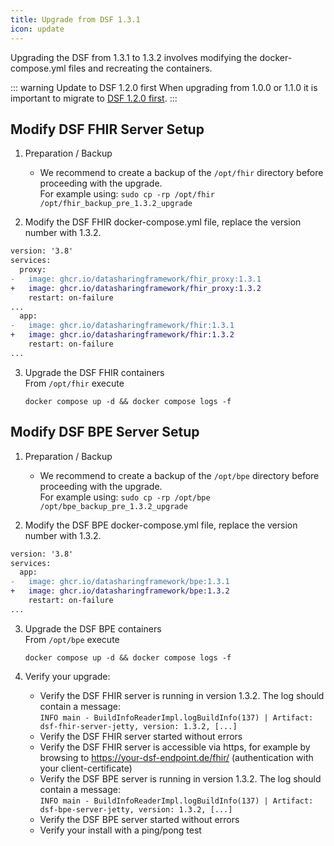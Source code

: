 ```yaml
---
title: Upgrade from DSF 1.3.1
icon: update
---
```


Upgrading the DSF from 1.3.1 to 1.3.2 involves modifying the docker-compose.yml files and recreating the containers.


::: warning Update to DSF 1.2.0 first
When upgrading from 1.0.0 or 1.1.0 it is important to migrate to [DSF 1.2.0 first](../v1.2.0/upgrade-from-1).
:::


## Modify DSF FHIR Server Setup
1. Preparation / Backup
    * We recommend to create a backup of the `/opt/fhir` directory before proceeding with the upgrade.  
    For example using: `sudo cp -rp /opt/fhir /opt/fhir_backup_pre_1.3.2_upgrade`

2. Modify the DSF FHIR docker-compose.yml file, replace the version number with 1.3.2.
```diff
version: '3.8'
services:
  proxy:
-   image: ghcr.io/datasharingframework/fhir_proxy:1.3.1
+   image: ghcr.io/datasharingframework/fhir_proxy:1.3.2
    restart: on-failure
...
  app:
-   image: ghcr.io/datasharingframework/fhir:1.3.1
+   image: ghcr.io/datasharingframework/fhir:1.3.2
    restart: on-failure
...
```

3. Upgrade the DSF FHIR containers  
    From `/opt/fhir` execute  
    ```
    docker compose up -d && docker compose logs -f
    ```

## Modify DSF BPE Server Setup
1. Preparation / Backup
    * We recommend to create a backup of the `/opt/bpe` directory before proceeding with the upgrade.  
    For example using: `sudo cp -rp /opt/bpe /opt/bpe_backup_pre_1.3.2_upgrade`

2. Modify the DSF BPE docker-compose.yml file, replace the version number with 1.3.2.
```diff
version: '3.8'
services:
  app:
-   image: ghcr.io/datasharingframework/bpe:1.3.1
+   image: ghcr.io/datasharingframework/bpe:1.3.2
    restart: on-failure
...
```

3. Upgrade the DSF BPE containers  
    From `/opt/bpe` execute  
    ```
    docker compose up -d && docker compose logs -f
    ```

4. Verify your upgrade:
    * Verify the DSF FHIR server is running in version 1.3.2. The log should contain a message:  
        `INFO main - BuildInfoReaderImpl.logBuildInfo(137) | Artifact: dsf-fhir-server-jetty, version: 1.3.2, [...]`
    * Verify the DSF FHIR server started without errors
    * Verify the DSF FHIR server is accessible via https, for example by browsing to https://your-dsf-endpoint.de/fhir/ (authentication with your client-certificate)
    * Verify the DSF BPE server is running in version 1.3.2. The log should contain a message:  
        `INFO main - BuildInfoReaderImpl.logBuildInfo(137) | Artifact: dsf-bpe-server-jetty, version: 1.3.2, [...]`
    * Verify the DSF BPE server started without errors
    * Verify your install with a ping/pong test  
